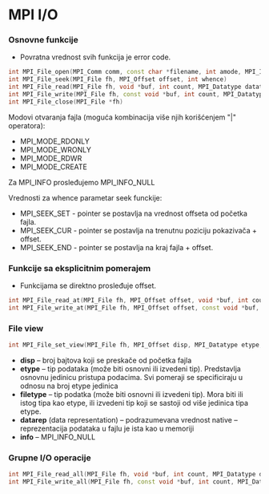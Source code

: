 # MPI I/O

### Osnovne funkcije

- Povratna vrednost svih funkcija je error code.

```cpp
int MPI_File_open(MPI_Comm comm, const char *filename, int amode, MPI_Info info, MPI_File *fh)
int MPI_File_seek(MPI_File fh, MPI_Offset offset, int whence)
int MPI_File_read(MPI_File fh, void *buf, int count, MPI_Datatype datatype, MPI_Status *status)
int MPI_File_write(MPI_File fh, const void *buf, int count, MPI_Datatype datatype, MPI_Status *status)
int MPI_File_close(MPI_File *fh)
```

Modovi otvaranja fajla (moguća kombinacija više njih korišćenjem "|" operatora):

- MPI_MODE_RDONLY
- MPI_MODE_WRONLY
- MPI_MODE_RDWR
- MPI_MODE_CREATE

Za MPI_INFO prosleđujemo MPI_INFO_NULL

Vrednosti za whence parametar seek funckije:

- MPI_SEEK_SET - pointer se postavlja na vrednost offseta od početka fajla.
- MPI_SEEK_CUR - pointer se postavlja na trenutnu poziciju pokazivača + offset.
- MPI_SEEK_END - pointer se postavlja na kraj fajla + offset.

### Funkcije sa eksplicitnim pomerajem

- Funkcijama se direktno prosleđuje offset.

```cpp
int MPI_File_read_at(MPI_File fh, MPI_Offset offset, void *buf, int count, MPI_Datatype datatype, MPI_Status *status)
int MPI_File_write_at(MPI_File fh, MPI_Offset offset, const void *buf, int count, MPI_Datatype datatype, MPI_Status *status)
```

### File view

```cpp
int MPI_File_set_view(MPI_File fh, MPI_Offset disp, MPI_Datatype etype, MPI_Datatype filetype, const char * datarep, MPI_Info info)
```

- **disp** – broj bajtova koji se preskače od početka fajla
- **etype** – tip podataka (može biti osnovni ili izvedeni tip). Predstavlja osnovnu jedinicu pristupa podacima. Svi pomeraji se specificiraju u odnosu na broj etype jedinica
- **filetype** – tip podatka (može biti osnovni ili izvedeni tip). Mora biti ili istog tipa kao etype, ili izvedeni tip koji se sastoji od više jedinica tipa etype.
- **datarep** (data representation) – podrazumevana vrednost native – reprezentacija
  podataka u fajlu je ista kao u memoriji
- **info** – MPI_INFO_NULL

### Grupne I/O operacije

```cpp
int MPI_File_read_all(MPI_File fh, void *buf, int count, MPI_Datatype datatype, MPI_Status *status)
int MPI_File_write_all(MPI_File fh, const void *buf, int count, MPI_Datatype datatype, MPI_Status *status)
```
